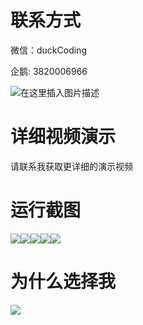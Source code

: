 # 联系方式

微信：duckCoding

企鹅: 3820006966

![在这里插入图片描述](http://upload.cxycsx.vip/91ab4bcb4f2c4c6db86365bb6d6e9c62.jpeg)

# 详细视频演示

请联系我获取更详细的演示视频

# 运行截图

![](http://www.bysj52.com/uploadfile/ueditor/image/202306/%E6%AF%95%E8%AE%BEspringboot150%E5%9F%BA%E4%BA%8Espringboot%E7%9A%84%E8%B4%B8%E6%98%93%E8%A1%8C%E4%B8%9Acrm%E7%B3%BB%E7%BB%9F%E6%AF%95%E4%B8%9A%E8%AE%BE%E8%AE%A1/4.png)![](http://www.bysj52.com/uploadfile/ueditor/image/202306/%E6%AF%95%E8%AE%BEspringboot150%E5%9F%BA%E4%BA%8Espringboot%E7%9A%84%E8%B4%B8%E6%98%93%E8%A1%8C%E4%B8%9Acrm%E7%B3%BB%E7%BB%9F%E6%AF%95%E4%B8%9A%E8%AE%BE%E8%AE%A1/1.png)![](http://www.bysj52.com/uploadfile/ueditor/image/202306/%E6%AF%95%E8%AE%BEspringboot150%E5%9F%BA%E4%BA%8Espringboot%E7%9A%84%E8%B4%B8%E6%98%93%E8%A1%8C%E4%B8%9Acrm%E7%B3%BB%E7%BB%9F%E6%AF%95%E4%B8%9A%E8%AE%BE%E8%AE%A1/2.png)![](http://www.bysj52.com/uploadfile/ueditor/image/202306/%E6%AF%95%E8%AE%BEspringboot150%E5%9F%BA%E4%BA%8Espringboot%E7%9A%84%E8%B4%B8%E6%98%93%E8%A1%8C%E4%B8%9Acrm%E7%B3%BB%E7%BB%9F%E6%AF%95%E4%B8%9A%E8%AE%BE%E8%AE%A1/3.png)![](http://www.bysj52.com/uploadfile/ueditor/image/202306/%E6%AF%95%E8%AE%BEspringboot150%E5%9F%BA%E4%BA%8Espringboot%E7%9A%84%E8%B4%B8%E6%98%93%E8%A1%8C%E4%B8%9Acrm%E7%B3%BB%E7%BB%9F%E6%AF%95%E4%B8%9A%E8%AE%BE%E8%AE%A1/5.png)

# 为什么选择我

![](http://upload.cxycsx.vip/%E7%A8%8B%E5%BA%8F%E8%AE%BE%E8%AE%A1.png)


